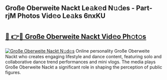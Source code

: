 ## Große Oberweite Nackt Le𝚊k𝚎d N𝚞𝚍es - Part-rjM Photos Vid𝚎o Le𝚊ks 6nxKU

# <h2><a href="http://fba723.evod.top/?m=Gro%c3%9fe+Oberweite+Nackt">🔗 👉🔴 Große Oberweite Nackt Vid𝚎o Ph𝚘t𝚘s</a></h2>

[![Große Oberweite Nackt N𝚞d𝚎s](https://i.imgur.com/8V9OHl7.gif)](http://fba723.evod.top/?m=Gro%c3%9fe+Oberweite+Nackt)
Online personality Große Oberweite Nackt who creates engaging lifestyle and dance content, featuring solo and collaborative dance trend performances and mini vlogs. The media plays Große Oberweite Nackt a significant role in shaping the perception of public figures. 

